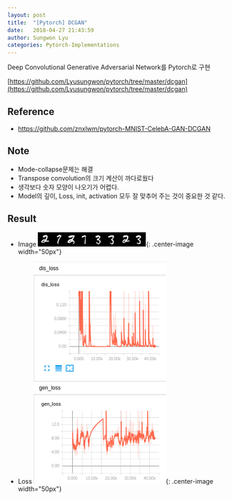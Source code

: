 ```yaml
---
layout: post
title:  "[Pytorch] DCGAN"
date:   2018-04-27 21:43:59
author: Sungwon Lyu
categories: Pytorch-Implementations
---
```


Deep Convolutional Generative Adversarial Network를 Pytorch로 구현

[https://github.com/Lyusungwon/pytorch/tree/master/dcgan](https://github.com/Lyusungwon/pytorch/tree/master/dcgan)

## Reference
- https://github.com/znxlwm/pytorch-MNIST-CelebA-GAN-DCGAN

## Note 
- Mode-collapse문제는 해결
- Transpose convolution의 크기 계산이 까다로웠다
- 생각보다 숫자 모양이 나오기가 어렵다.
- Model의 깊이, Loss, init, activation 모두 잘 맞추어 주는 것이 중요한 것 같다. 

## Result
- Image
![img](/assets/images/dcganpy1.png){: .center-image width="50px"}

- Loss
![img](/assets/images/dcganpy2.png){: .center-image width="50px"}
